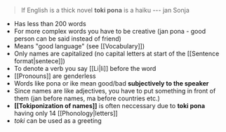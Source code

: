 >If English is a thick novel **toki pona** is a haiku --- jan Sonja
- Has less than 200 words
- For more complex words you have to be creative (jan pona - good person can be said instead of friend)
- Means "good language" (see [[Vocabulary]])
- Only names are capitalized (no capital letters at start of the [[Sentence format|sentece]])
- To denote a verb you say [[Li|li]] before the word
- [[Pronouns]] are genderless
- Words like pona or ike mean good/bad **subjectively to the speaker**
- Since names are like adjectives, you have to put something in front of them (jan before names, ma before countries etc.)
- **[[Tokiponization of names]]** is often neccessary due to **toki pona** having only 14 [[Phonology|letters]]
- *toki* can be used as a greeting